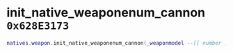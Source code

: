 # init_native_weaponenum_cannon `0x628E3173`

```lua
natives.weapon.init_native_weaponenum_cannon(_weaponmodel --[[ number ]], _weaponname --[[ string ]], _data --[[ table ]])
```